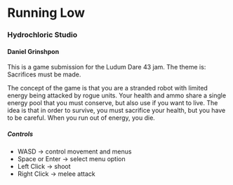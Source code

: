 # Running Low

### Hydrochloric Studio

#### Daniel Grinshpon

This is a game submission for the Ludum Dare 43 jam. The theme is: Sacrifices must be made.

The concept of the game is that you are a stranded robot with limited energy being attacked by rogue units. Your health and ammo share a single energy pool that you must conserve, but also use if you want to live. The idea is that in order to survive, you must sacrifice your health, but you have to be careful. When you run out of energy, you die.

##### Controls
- WASD -> control movement and menus
- Space or Enter -> select menu option
- Left Click -> shoot
- Right Click -> melee attack
